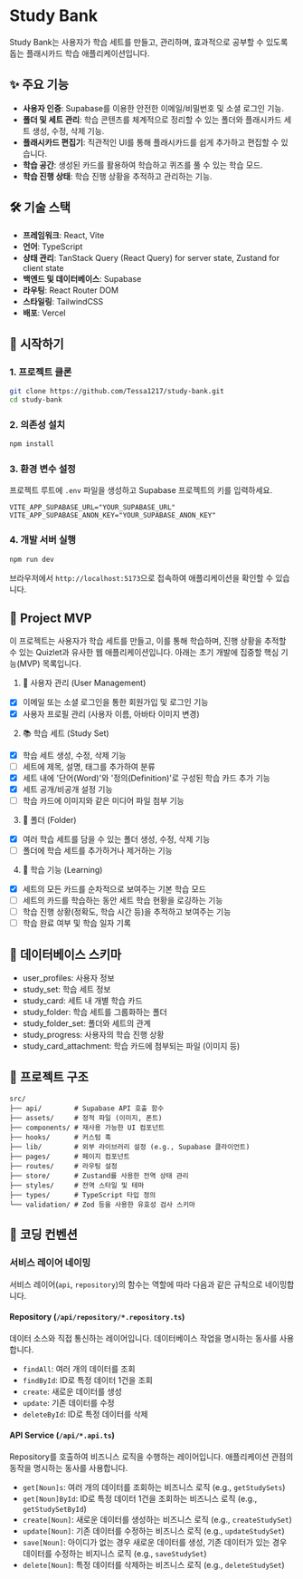 # Study Bank

Study Bank는 사용자가 학습 세트를 만들고, 관리하며, 효과적으로 공부할 수 있도록 돕는 플래시카드 학습 애플리케이션입니다.

## ✨ 주요 기능

- **사용자 인증**: Supabase를 이용한 안전한 이메일/비밀번호 및 소셜 로그인 기능.
- **폴더 및 세트 관리**: 학습 콘텐츠를 체계적으로 정리할 수 있는 폴더와 플래시카드 세트 생성, 수정, 삭제 기능.
- **플래시카드 편집기**: 직관적인 UI를 통해 플래시카드를 쉽게 추가하고 편집할 수 있습니다.
- **학습 공간**: 생성된 카드를 활용하여 학습하고 퀴즈를 풀 수 있는 학습 모드.
- **학습 진행 상태**: 학습 진행 상황을 추적하고 관리하는 기능.

## 🛠️ 기술 스택

- **프레임워크**: React, Vite
- **언어**: TypeScript
- **상태 관리**: TanStack Query (React Query) for server state, Zustand for client state
- **백엔드 및 데이터베이스**: Supabase
- **라우팅**: React Router DOM
- **스타일링**: TailwindCSS
- **배포**: Vercel

## 🚀 시작하기

### 1. 프로젝트 클론

```bash
git clone https://github.com/Tessa1217/study-bank.git
cd study-bank
```

### 2. 의존성 설치

```bash
npm install
```

### 3. 환경 변수 설정

프로젝트 루트에 `.env` 파일을 생성하고 Supabase 프로젝트의 키를 입력하세요.

```env
VITE_APP_SUPABASE_URL="YOUR_SUPABASE_URL"
VITE_APP_SUPABASE_ANON_KEY="YOUR_SUPABASE_ANON_KEY"
```

### 4. 개발 서버 실행

```bash
npm run dev
```

브라우저에서 `http://localhost:5173`으로 접속하여 애플리케이션을 확인할 수 있습니다.

##  🚀 Project MVP
이 프로젝트는 사용자가 학습 세트를 만들고, 이를 통해 학습하며, 진행 상황을 추적할 수 있는 Quizlet과 유사한 웹 애플리케이션입니다. 
아래는 초기 개발에 집중할 핵심 기능(MVP) 목록입니다.

  1. 👤 사용자 관리 (User Management)

   - [x] 이메일 또는 소셜 로그인을 통한 회원가입 및 로그인 기능
   - [x] 사용자 프로필 관리 (사용자 이름, 아바타 이미지 변경)

  2. 📚 학습 세트 (Study Set)

   - [x] 학습 세트 생성, 수정, 삭제 기능
   - [ ] 세트에 제목, 설명, 태그를 추가하여 분류
   - [x] 세트 내에 '단어(Word)'와 '정의(Definition)'로 구성된 학습 카드 추가 기능
   - [x] 세트 공개/비공개 설정 기능
   - [ ] 학습 카드에 이미지와 같은 미디어 파일 첨부 기능

  3. 📂 폴더 (Folder)

   - [x] 여러 학습 세트를 담을 수 있는 폴더 생성, 수정, 삭제 기능
   - [ ] 폴더에 학습 세트를 추가하거나 제거하는 기능

  4. 🧠 학습 기능 (Learning)

   - [x] 세트의 모든 카드를 순차적으로 보여주는 기본 학습 모드
   - [ ] 세트의 카드를 학습하는 동안 세트 학습 현황을 로깅하는 기능
   - [ ] 학습 진행 상황(정확도, 학습 시간 등)을 추적하고 보여주는 기능
   - [ ] 학습 완료 여부 및 학습 일자 기록

## 📝 데이터베이스 스키마
   - user_profiles: 사용자 정보
   - study_set: 학습 세트 정보
   - study_card: 세트 내 개별 학습 카드
   - study_folder: 학습 세트를 그룹화하는 폴더
   - study_folder_set: 폴더와 세트의 관계
   - study_progress: 사용자의 학습 진행 상황
   - study_card_attachment: 학습 카드에 첨부되는 파일 (이미지 등)

## 📂 프로젝트 구조

```
src/
├── api/        # Supabase API 호출 함수
├── assets/     # 정적 파일 (이미지, 폰트)
├── components/ # 재사용 가능한 UI 컴포넌트
├── hooks/      # 커스텀 훅
├── lib/        # 외부 라이브러리 설정 (e.g., Supabase 클라이언트)
├── pages/      # 페이지 컴포넌트
├── routes/     # 라우팅 설정
├── store/      # Zustand를 사용한 전역 상태 관리
├── styles/     # 전역 스타일 및 테마
├── types/      # TypeScript 타입 정의
└── validation/ # Zod 등을 사용한 유효성 검사 스키마
```

## 📜 코딩 컨벤션

### 서비스 레이어 네이밍

서비스 레이어(`api`, `repository`)의 함수는 역할에 따라 다음과 같은 규칙으로 네이밍합니다.

#### Repository (`/api/repository/*.repository.ts`)

데이터 소스와 직접 통신하는 레이어입니다. 데이터베이스 작업을 명시하는 동사를 사용합니다.

- `findAll`: 여러 개의 데이터를 조회
- `findById`: ID로 특정 데이터 1건을 조회
- `create`: 새로운 데이터를 생성
- `update`: 기존 데이터를 수정
- `deleteById`: ID로 특정 데이터를 삭제

#### API Service (`/api/*.api.ts`)

Repository를 호출하여 비즈니스 로직을 수행하는 레이어입니다. 애플리케이션 관점의 동작을 명시하는 동사를 사용합니다.

- `get[Noun]s`: 여러 개의 데이터를 조회하는 비즈니스 로직 (e.g., `getStudySets`)
- `get[Noun]ById`: ID로 특정 데이터 1건을 조회하는 비즈니스 로직 (e.g., `getStudySetById`)
- `create[Noun]`: 새로운 데이터를 생성하는 비즈니스 로직 (e.g., `createStudySet`)
- `update[Noun]`: 기존 데이터를 수정하는 비즈니스 로직 (e.g., `updateStudySet`)
- `save[Noun]`: 아이디가 없는 경우 새로운 데이터를 생성, 기존 데이터가 있는 경우 데이터를 수정하는 비지니스 로직 (e.g., `saveStudySet`)
- `delete[Noun]`: 특정 데이터를 삭제하는 비즈니스 로직 (e.g., `deleteStudySet`)
